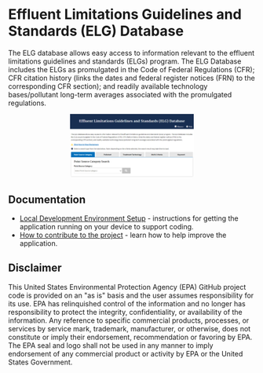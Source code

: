 # Effluent Limitations Guidelines and Standards (ELG) Database

The ELG database allows easy access to information relevant to the effluent limitations guidelines and standards (ELGs) program. The ELG Database includes the ELGs as promulgated in the Code of Federal Regulations (CFR); CFR citation history (links the dates and federal register notices (FRN) to the corresponding CFR section); and readily available technology bases/pollutant long-term averages associated with the promulgated regulations.

<p style="text-align:center">
      <img height="50%" width="50%" src="/docs/img/landing-page.png" alt="Screenshot of Landing Page">
</p>

## Documentation

- [Local Development Environment Setup](/docs/run-locally.md) - instructions for getting the application running on your device to support coding.
- [How to contribute to the project](/docs/contribute.md) - learn how to help improve the application.

## Disclaimer

This United States Environmental Protection Agency (EPA) GitHub project code is provided on an "as is" basis and the user assumes responsibility for its use. EPA has relinquished control of the information and no longer has responsibility to protect the integrity, confidentiality, or availability of the information. Any reference to specific commercial products, processes, or services by service mark, trademark, manufacturer, or otherwise, does not constitute or imply their endorsement, recommendation or favoring by EPA. The EPA seal and logo shall not be used in any manner to imply endorsement of any commercial product or activity by EPA or the United States Government.
